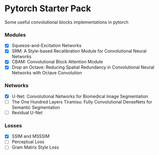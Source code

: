 # Pytorch Starter Pack
Some useful convolutional blocks implementations in pytorch

### Modules
- [x] Squeeze-and-Excitation Networks
- [x] SRM: A Style-based Recalibration Module for Convolutional Neural Networks
- [x] CBAM: Convolutional Block Attention Module
- [x] Drop an Octave: Reducing Spatial Redundancy in Convolutional Neural Networks with Octave Convolution

### Networks
- [x] U-Net: Convolutional Networks for Biomedical Image Segmentation
- [ ] The One Hundred Layers Tiramisu: Fully Convolutional DenseNets for Semantic Segmentation
- [ ] Residual U-Net

### Losses
- [x] SSIM and MSSSIM
- [ ] Perceptual Loss
- [ ] Gram Matrix Style Loss
